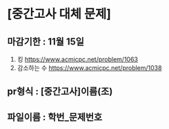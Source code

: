 <h1>[중간고사 대체 문제]</h1>
<h2>마감기한 : 11월 15일</h2>

1. 킹 https://www.acmicpc.net/problem/1063</br>
2. 감소하는 수 https://www.acmicpc.net/problem/1038

<h2>pr형식 : [중간고사]이름(조)</h2>
<h2>파일이름 : 학번_문제번호</h2>

